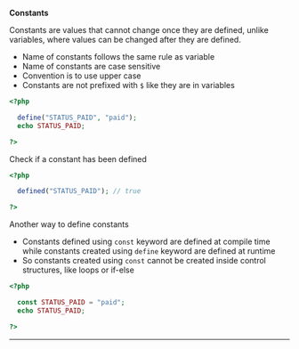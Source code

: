 **Constants**

Constants are values that cannot change once they are defined, unlike variables, where values can be changed after they are defined.
* Name of constants follows the same rule as variable
* Name of constants are case sensitive
* Convention is to use upper case 
* Constants are not prefixed with `$` like they are in variables  

```php
<?php

  define("STATUS_PAID", "paid");  
  echo STATUS_PAID;

?>
```

Check if a constant has been defined

```php
<?php

  defined("STATUS_PAID"); // true

?>
```
Another way to define constants
* Constants defined using `const` keyword are defined at compile time while constants created using `define` keyword are defined at runtime
* So constants created using `const` cannot be created inside control structures, like loops or if-else

```php
<?php

  const STATUS_PAID = "paid";
  echo STATUS_PAID;

?>
```

----
